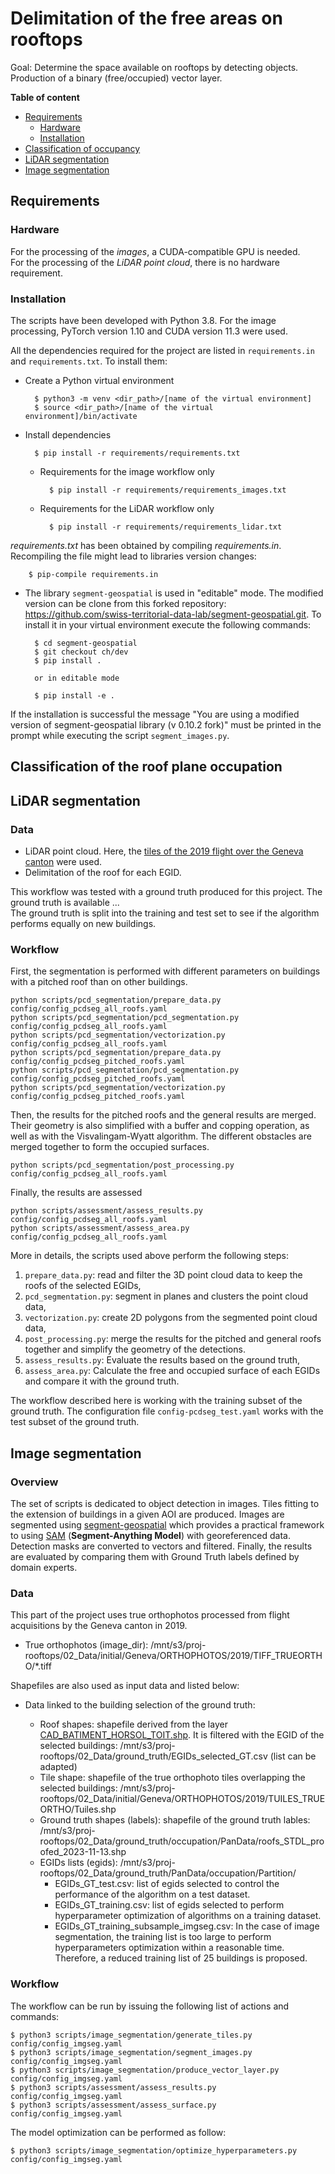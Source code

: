 # Delimitation of the free areas on rooftops

Goal: Determine the space available on rooftops by detecting objects. Production of a binary (free/occupied) vector layer.

**Table of content**

- [Requirements](#requirements)
	- [Hardware](#hardware)
    - [Installation](#installation)
- [Classification of occupancy](#classification-of-the-roof-plane-occupation)
- [LiDAR segmentation](#lidar-segmentation)
- [Image segmentation](#image-segmentation)

## Requirements

### Hardware

For the processing of the *images*, a CUDA-compatible GPU is needed. <br>
For the processing of the *LiDAR point cloud*, there is no hardware requirement.

### Installation

The scripts have been developed with Python 3.8<!-- 3.10 actually for the pcdseg -->. For the image processing, PyTorch version 1.10 and CUDA version 11.3 were used.

All the dependencies required for the project are listed in `requirements.in` and `requirements.txt`. To install them:

- Create a Python virtual environment

        $ python3 -m venv <dir_path>/[name of the virtual environment]
        $ source <dir_path>/[name of the virtual environment]/bin/activate

- Install dependencies

        $ pip install -r requirements/requirements.txt

    - Requirements for the image workflow only

            $ pip install -r requirements/requirements_images.txt

    - Requirements for the LiDAR workflow only

            $ pip install -r requirements/requirements_lidar.txt


_requirements.txt_ has been obtained by compiling _requirements.in_. Recompiling the file might lead to libraries version changes:

        $ pip-compile requirements.in

- The library `segment-geospatial` is used in "editable" mode. The modified version can be clone from this forked repository: https://github.com/swiss-territorial-data-lab/segment-geospatial.git. To install it in your virtual environment execute the following commands:

        $ cd segment-geospatial
        $ git checkout ch/dev
        $ pip install .

        or in editable mode

        $ pip install -e .

If the installation is successful the message "You are using a modified version of segment-geospatial library (v 0.10.2 fork)" must be printed in the prompt while executing the script `segment_images.py`.  

## Classification of the roof plane occupation

## LiDAR segmentation

### Data

- LiDAR point cloud. Here, the [tiles of the 2019 flight over the Geneva canton](https://ge.ch/sitggeoportal1/apps/webappviewer/index.html?id=311e4a8ae2724f9698c9bcfb6ab45c56) were used.
- Delimitation of the roof for each EGID.

This workflow was tested with a ground truth produced for this project. The ground truth is available ... <br>
The ground truth is split into the training and test set to see if the algorithm performs equally on new buildings.

### Workflow

First, the segmentation is performed with different parameters on buildings with a pitched roof than on other buildings.

```
python scripts/pcd_segmentation/prepare_data.py config/config_pcdseg_all_roofs.yaml
python scripts/pcd_segmentation/pcd_segmentation.py config/config_pcdseg_all_roofs.yaml
python scripts/pcd_segmentation/vectorization.py config/config_pcdseg_all_roofs.yaml
python scripts/pcd_segmentation/prepare_data.py config/config_pcdseg_pitched_roofs.yaml
python scripts/pcd_segmentation/pcd_segmentation.py config/config_pcdseg_pitched_roofs.yaml
python scripts/pcd_segmentation/vectorization.py config/config_pcdseg_pitched_roofs.yaml
```

Then, the results for the pitched roofs and the general results are merged. Their geometry is also simplified with a buffer and copping operation, as well as with the Visvalingam-Wyatt algorithm. The different obstacles are merged together to form the occupied surfaces.

```
python scripts/pcd_segmentation/post_processing.py config/config_pcdseg_all_roofs.yaml
```

Finally, the results are assessed

```
python scripts/assessment/assess_results.py config/config_pcdseg_all_roofs.yaml
python scripts/assessment/assess_area.py config/config_pcdseg_all_roofs.yaml
```

More in details, the scripts used above perform the following steps:
1. `prepare_data.py`: read and filter the 3D point cloud data to keep the roofs of the selected EGIDs,
2. `pcd_segmentation.py`: segment in planes and clusters the point cloud data,
3. `vectorization.py`: create 2D polygons from the segmented point cloud data,
7. `post_processing.py`: merge the results for the pitched and general roofs together and simplify the geometry of the detections.
5. `assess_results.py`: Evaluate the results based on the ground truth,
6. `assess_area.py`: Calculate the free and occupied surface of each EGIDs and compare it with the ground truth.

The workflow described here is working with the training subset of the ground truth. The configuration file `config-pcdseg_test.yaml` works with the test subset of the ground truth.

## Image segmentation

### Overview
The set of scripts is dedicated to object detection in images. Tiles fitting to the extension of buildings in a given AOI are produced. Images are segmented using [segment-geospatial](https://github.com/opengeos/segment-geospatial) which provides a practical framework to using [SAM](https://github.com/facebookresearch/segment-anything) (**Segment-Anything Model**) with georeferenced data. Detection masks are converted to vectors and filtered. Finally, the results are evaluated by comparing them with Ground Truth labels defined by domain experts. 

### Data

This part of the project uses true orthophotos processed from flight acquisitions by the Geneva canton in 2019.

- True orthophotos (image_dir): /mnt/s3/proj-rooftops/02_Data/initial/Geneva/ORTHOPHOTOS/2019/TIFF_TRUEORTHO/*.tiff

Shapefiles are also used as input data and listed below:

- Data linked to the building selection of the ground truth:

    - Roof shapes: shapefile derived from the layer [CAD_BATIMENT_HORSOL_TOIT.shp](https://ge.ch/sitg/sitg_catalog/sitg_donnees?keyword=&geodataid=0635&topic=tous&service=tous&datatype=tous&distribution=tous&sort=auto). It is filtered with the EGID of the selected buildings: /mnt/s3/proj-rooftops/02_Data/ground_truth/EGIDs_selected_GT.csv (list can be adapted)
    - Tile shape: shapefile of the true orthophoto tiles overlapping the selected buildings: /mnt/s3/proj-rooftops/02_Data/initial/Geneva/ORTHOPHOTOS/2019/TUILES_TRUEORTHO/Tuiles.shp
    - Ground truth shapes (labels): shapefile of the ground truth lables: /mnt/s3/proj-rooftops/02_Data/ground_truth/occupation/PanData/roofs_STDL_proofed_2023-11-13.shp
    - EGIDs lists (egids): /mnt/s3/proj-rooftops/02_Data/ground_truth/PanData/occupation/Partition/
        - EGIDs_GT_test.csv: list of egids selected to control the performance of the algorithm on a test dataset.
        - EGIDs_GT_training.csv: list of egids selected to perform hyperparameter optimization of algorithms on a training dataset. 
        - EGIDs_GT_training_subsample_imgseg.csv: In the case of image segmentation, the training list is too large to perform hyperparameters optimization within a reasonable time. Therefore, a reduced training list of 25 buildings is proposed. 

### Workflow

The workflow can be run by issuing the following list of actions and commands:

    $ python3 scripts/image_segmentation/generate_tiles.py config/config_imgseg.yaml
    $ python3 scripts/image_segmentation/segment_images.py config/config_imgseg.yaml
    $ python3 scripts/image_segmentation/produce_vector_layer.py config/config_imgseg.yaml
    $ python3 scripts/assessment/assess_results.py config/config_imgseg.yaml
    $ python3 scripts/assessment/assess_surface.py config/config_imgseg.yaml

The model optimization can be performed as follow:

    $ python3 scripts/image_segmentation/optimize_hyperparameters.py config/config_imgseg.yaml
